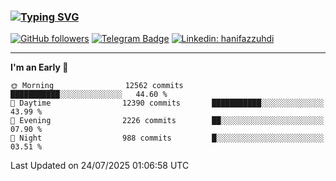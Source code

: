 ### [![Typing SVG](https://readme-typing-svg.herokuapp.com?font=lato&size=22&lines=Hi+There+👋)](https://git.io/typing-svg) 

[![GitHub followers](https://img.shields.io/github/followers/hanifazzuhdi?label=Follow&style=social)](https://github.com/hanifazzuhdi/?tab=follow) 
[![Telegram Badge](https://img.shields.io/badge/-hanif0198-blue?style=social&logo=telegram&link=https://www.t.me/hanif0198/)](https://www.t.me/hanif0198/) 
[![Linkedin: hanifazzuhdi](https://img.shields.io/badge/-hanifazzuhdi-blue?style=flat-square&logo=Linkedin&logoColor=white&link=https://www.linkedin.com/in/hanif-az-zuhdi-69688019b/)](https://www.linkedin.com/in/hanif-az-zuhdi-69688019b/) 

<hr/>

<!--START_SECTION:waka-->
**I'm an Early 🐤** 

```text
🌞 Morning                12562 commits       ███████████░░░░░░░░░░░░░░   44.60 % 
🌆 Daytime                12390 commits       ███████████░░░░░░░░░░░░░░   43.99 % 
🌃 Evening                2226 commits        ██░░░░░░░░░░░░░░░░░░░░░░░   07.90 % 
🌙 Night                  988 commits         █░░░░░░░░░░░░░░░░░░░░░░░░   03.51 % 
```



 Last Updated on 24/07/2025 01:06:58 UTC
<!--END_SECTION:waka-->
